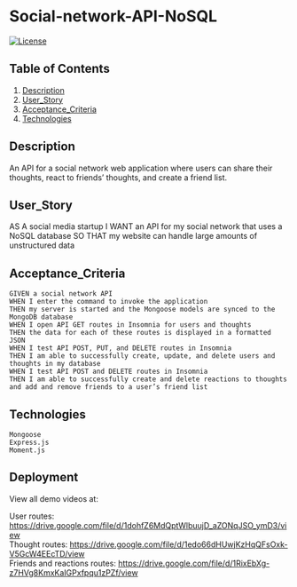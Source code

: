 # Social-network-API-NoSQL
[![License](https://img.shields.io/badge/License-Apache_2.0-blue.svg)](https://opensource.org/licenses/Apache-2.0) 

## Table of Contents
1. [Description](#Description)
2. [User_Story](#User_Story)
3. [Acceptance_Criteria](#Acceptance_Criteria)
4. [Technologies](#Technologies)

## Description
An API for a social network web application where users can share their thoughts, react to friends’ thoughts, and create a friend list.

## User_Story
AS A social media startup
I WANT an API for my social network that uses a NoSQL database
SO THAT my website can handle large amounts of unstructured data

## Acceptance_Criteria
```
GIVEN a social network API
WHEN I enter the command to invoke the application
THEN my server is started and the Mongoose models are synced to the MongoDB database
WHEN I open API GET routes in Insomnia for users and thoughts
THEN the data for each of these routes is displayed in a formatted JSON
WHEN I test API POST, PUT, and DELETE routes in Insomnia
THEN I am able to successfully create, update, and delete users and thoughts in my database
WHEN I test API POST and DELETE routes in Insomnia
THEN I am able to successfully create and delete reactions to thoughts and add and remove friends to a user’s friend list
```
## Technologies
```
Mongoose
Express.js
Moment.js

```
## Deployment

View all demo videos at: 

User routes: https://drive.google.com/file/d/1dohfZ6MdQptWlbuujD_aZONqJSO_ymD3/view  
Thought routes: https://drive.google.com/file/d/1edo66dHUwjKzHqQFsOxk-V5GcW4EEcTD/view  
Friends and reactions routes: https://drive.google.com/file/d/1RixEbXg-z7HVg8KmxKaIGPxfpqu1zPZf/view  
